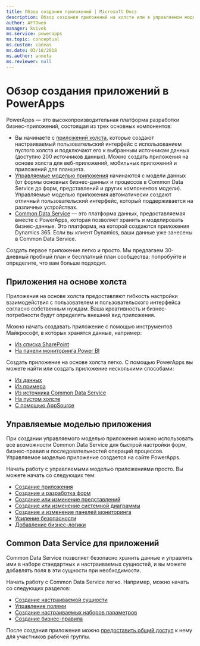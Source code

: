 ```yaml
---
title: Обзор создания приложений | Microsoft Docs
description: Обзор создания приложений на холсте или в управляемом моделью режиме и внедрения Common Data Service
author: AFTOwen
manager: kvivek
ms.service: powerapps
ms.topic: conceptual
ms.custom: canvas
ms.date: 03/18/2018
ms.author: anneta
ms.reviewer: null
---
```


# <a name="overview-of-creating-apps-in-powerapps"></a>Обзор создания приложений в PowerApps
PowerApps — это высокопроизводительная платформа разработки бизнес-приложений, состоящая из трех основных компонентов:

- Вы начинаете с [приложений холста](canvas-apps/getting-started.md), которые создают настраиваемый пользовательский интерфейс с использованием пустого холста и подключают его к выбранным источникам данных (доступно 200 источников данных). Можно создать приложения на основе холста для веб-приложений, мобильных приложений и приложений для планшета.
- [Управляемые моделью приложения](model-driven-apps/model-driven-app-overview.md) начинаются с модели данных (от формы основных бизнес-данных и процессов в Common Data Service до форм, представлений и других компонентов модели). Управляемые моделью приложения автоматически создают отличный пользовательский интерфейс, который поддерживается на различных устройствах.
- [Common Data Service](common-data-service/data-platform-intro.md) — это платформа данных, предоставляемая вместе с PowerApps, которая позволяет хранить и моделировать бизнес-данные. Это платформа, на которой создаются приложения Dynamics 365. Если вы клиент Dynamics, ваши данные уже занесены в Common Data Service.

Создать первое приложение легко и просто. Мы предлагаем 30-дневный пробный план и бесплатный план сообщества: попробуйте и определите, что вам больше подходит.

## <a name="canvas-apps"></a>Приложения на основе холста
Приложения на основе холста предоставляют гибкость настройки взаимодействия с пользователем и пользовательского интерфейса согласно собственным нуждам. Ваша креативность и бизнес-потребности будут определять внешний вид приложения.

Можно начать создавать приложение с помощью инструментов Майкрософт, в которых хранятся данные, например:

- [Из списка SharePoint](canvas-apps/generate-app-from-sharepoint-list-interface.md)
- [На панели мониторинга Power BI](canvas-apps/embed-powerapps-powerbi.md)

Создать приложение на основе холста легко. С помощью PowerApps вы можете найти или создать приложение несколькими способами:

- [Из данных](canvas-apps/app-from-sharepoint.md)
- [Из примера](canvas-apps/open-and-run-a-sample-app.md)
- [Из источника Common Data Service](canvas-apps/data-platform-create-app.md)
- [На пустом холсте](canvas-apps/data-platform-create-app-scratch.md)
- [С помощью AppSource](../user/app-source.md)

## <a name="model-driven-apps"></a>Управляемые моделью приложения
При создании управляемого моделью приложения можно использовать все возможности Common Data Service для быстрой настройки форм, бизнес-правил и последовательностей операций процессов. Управляемое моделью приложение создается на сайте PowerApps.

Начать работу с управляемыми моделью приложениями просто. Вы можете начать со следующих тем:

- [Создание приложения](https://docs.microsoft.com/dynamics365/customer-engagement/customize/create-edit-app)
- [Создание и разработка форм](https://docs.microsoft.com/dynamics365/customer-engagement/customize/create-design-forms)
- [Создание или изменение представлений](https://docs.microsoft.com/dynamics365/customer-engagement/customize/create-edit-views)
- [Создание или изменение системной диаграммы](https://docs.microsoft.com/dynamics365/customer-engagement/customize/create-edit-system-chart)
- [Создание и изменение панелей мониторинга](https://docs.microsoft.com/dynamics365/customer-engagement/customize/create-edit-dashboards)
- [Усиление безопасности](https://docs.microsoft.com/dynamics365/customer-engagement/customize/manage-access-apps-security-roles)
- [Добавление бизнес-логики](https://docs.microsoft.com/dynamics365/customer-engagement/customize/guide-staff-through-common-tasks-processes)

## <a name="common-data-service-for-apps"></a>Common Data Service для приложений
Common Data Service позволяет безопасно хранить данные и управлять ими в наборе стандартных и настраиваемых сущностей, и вы можете добавлять поля в эти сущности при необходимости.

Начать работу с Common Data Service легко. Например, можно начать со следующих разделов:
- [Создание настраиваемой сущности](common-data-service/data-platform-create-entity.md)
- [Управление полями](common-data-service/data-platform-manage-fields.md)
- [Создание настраиваемых наборов параметров](common-data-service/custom-picklists.md)
- [Создание бизнес-правила](https://docs.microsoft.com/dynamics365/customer-engagement/customize/create-business-rules-recommendations-apply-logic-form)

После создания приложения можно [предоставить общий доступ](canvas-apps/share-app.md) к нему для участников рабочей группы.




